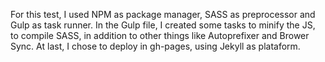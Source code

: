 For this test, I used NPM as package manager, SASS as preprocessor and Gulp as task runner. In the Gulp file, I created some tasks to minify the JS, to compile SASS, in addition to other things like Autoprefixer and Brower Sync. At last, I chose to deploy in gh-pages, using Jekyll as plataform.
